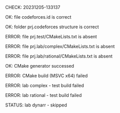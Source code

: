 CHECK: 20231205-133137
OK: file codeforces.id is correct
OK: folder prj.codeforces structure is correct
ERROR: file prj.test/CMakeLists.txt is absent
ERROR: file prj.lab/complex/CMakeLists.txt is absent
ERROR: file prj.lab/rational/CMakeLists.txt is absent
OK: CMake generator successed
ERROR: CMake build (MSVC x64) failed
ERROR: lab complex - test build failed
ERROR: lab rational - test build failed
STATUS: lab dynarr - skipped
